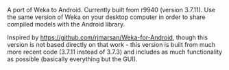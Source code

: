 A port of Weka to Android. Currently built from r9940 (version 3.7.11). Use the same version of Weka on your desktop computer in order to share compiled models with the Android library.

Inspired by https://github.com/rjmarsan/Weka-for-Android, though this version is not based directly on that work - this version is built from much more recent code (3.7.11 instead of 3.7.3) and includes as much functionality as possible (basically everything but the GUI).
